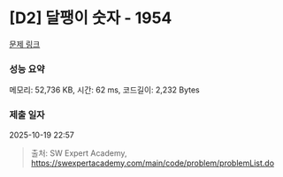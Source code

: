 # [D2] 달팽이 숫자 - 1954 

[문제 링크](https://swexpertacademy.com/main/code/problem/problemDetail.do?contestProbId=AV5PobmqAPoDFAUq) 

### 성능 요약

메모리: 52,736 KB, 시간: 62 ms, 코드길이: 2,232 Bytes

### 제출 일자

2025-10-19 22:57



> 출처: SW Expert Academy, https://swexpertacademy.com/main/code/problem/problemList.do